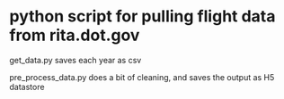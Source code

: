 # python script for pulling flight data from rita.dot.gov

get_data.py saves each year as csv

pre_process_data.py does a bit of cleaning, and saves the output as H5 datastore
